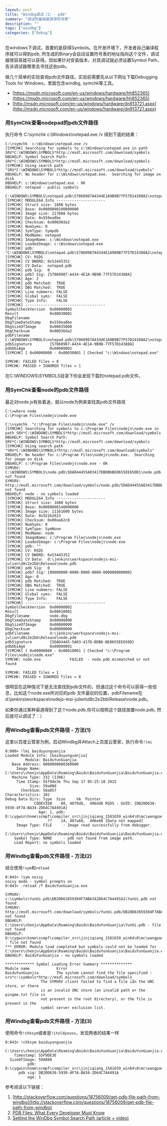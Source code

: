 ```yaml
---
layout: post
title: "Windbg调试（1）- pdb"
summary: "调试的基础是获得符号表"
description: ""
tags: ["windbg"]
categories: ["Debug"]
---
```


在windows下调试，首要的是获得Symbols。在开发环境下，开发者自己编译程序就可以得到pdb, 所生成的Binary会自动设置符号表的地址指向这个文件，调试器很容易就可以获得。但如果针对安装版本，对其调试就必须设置Symbol Path，告诉调试器哪里去寻找这些pdb。

做几个简单的实验查询pdb文件路径。实验前需要先从以下网址下载Debugging Tools for Windows，里面包含windbg, symchk等工具。

- [https://msdn.microsoft.com/en-us/windows/hardware/hh852365](https://msdn.microsoft.com/en-us/windows/hardware/hh852365)
- [http://msdn.microsoft.com/en-us/windows/hardware/dn913721.aspx](http://msdn.microsoft.com/en-us/windows/hardware/dn913721.aspx)

### 用SymChk查看nodepad的pdb文件路径

执行命令
C:\symchk  c:\Windows\notepad.exe /v
得到下面的结果：

```
C:\>symchk  c:\Windows\notepad.exe /v
[SYMCHK] Searching for symbols to c:\Windows\notepad.exe in path SRV*C:\WINDOWS\SYMBOLS*http://msdl.microsoft.com/download/symbols
DBGHELP: Symbol Search Path: SRV*C:\WINDOWS\SYMBOLS*http://msdl.microsoft.com/download/symbols
[SYMCHK] Using search path "SRV*C:\WINDOWS\SYMBOLS*http://msdl.microsoft.com/download/symbols"
DBGHELP: No header for c:\Windows\notepad.exe.  Searching for image on disk
DBGHELP: c:\Windows\notepad.exe - OK
DBGHELP: notepad - public symbols
         C:\WINDOWS\SYMBOLS\notepad.pdb\57060987A4344E1A9B9B77F57D14388A2\notepad.pdb
[SYMCHK] MODULE64 Info ----------------------
[SYMCHK] Struct size: 1680 bytes
[SYMCHK] Base: 0x0000000100000000
[SYMCHK] Image size: 217088 bytes
[SYMCHK] Date: 0x559ea8be
[SYMCHK] Checksum: 0x00036da2
[SYMCHK] NumSyms: 0
[SYMCHK] SymType: Sympdb
[SYMCHK] ModName: notepad
[SYMCHK] ImageName: c:\Windows\notepad.exe
[SYMCHK] LoadedImage: c:\Windows\notepad.exe
[SYMCHK] pdb: "C:\WINDOWS\SYMBOLS\notepad.pdb\57060987A4344E1A9B9B77F57D14388A2\notepad.pdb"
[SYMCHK] CV: RSDS
[SYMCHK] CV DWORD: 0x53445352
[SYMCHK] CV Data:  notepad.pdb
[SYMCHK] pdb Sig:  0
[SYMCHK] pdb7 Sig: {57060987-A434-4E1A-9B9B-77F57D14388A}
[SYMCHK] Age: 2
[SYMCHK] pdb Matched:  TRUE
[SYMCHK] DBG Matched:  TRUE
[SYMCHK] Line nubmers: FALSE
[SYMCHK] Global syms:  FALSE
[SYMCHK] Type Info:    FALSE
[SYMCHK] ------------------------------------
SymbolCheckVersion  0x00000002
Result              0x00030001
DbgFilename
DbgTimeDateStamp    0x559ea8be
DbgSizeOfImage      0x00035000
DbgChecksum         0x00036da2
pdbFilename         C:\WINDOWS\SYMBOLS\notepad.pdb\57060987A4344E1A9B9B77F57D14388A2\notepad.pdb
pdbSignature        {57060987-A434-4E1A-9B9B-77F57D14388A}
pdbDbiAge           0x00000002
[SYMCHK] [ 0x00000000 - 0x00030001 ] Checked "c:\Windows\notepad.exe"

SYMCHK: FAILED files = 0
SYMCHK: PASSED + IGNORED files = 1
```

在C:\WINDOWS\SYMBOLS目录下你会发现下载的notepad.pdb文件。

### 用SymChk查看node的pdb文件路径
最近对node.js有些着迷，就以node为例来查找其pdb文件路径

```
C:\>where node
C:\Program Files\nodejs\node.exe

C:\>symchk  "c:\Program Files\nodejs\node.exe" /v
[SYMCHK] Searching for symbols to c:\Program Files\nodejs\node.exe in path SRV*C:\WINDOWS\SYMBOLS*http://msdl.microsoft.com/download/symbols
DBGHELP: Symbol Search Path: SRV*C:\WINDOWS\SYMBOLS*http://msdl.microsoft.com/download/symbols
[SYMCHK] Using search path "SRV*C:\WINDOWS\SYMBOLS*http://msdl.microsoft.com/download/symbols"
DBGHELP: No header for c:\Program Files\nodejs\node.exe.  Searching for image on disk
DBGHELP: c:\Program Files\nodejs\node.exe - OK
SYMSRV:  C:\WINDOWS\SYMBOLS\node.pdb\5DAD44455A83417DBDB6BE0655EE650D1\node.pdb not found
SYMSRV:  http://msdl.microsoft.com/download/symbols/node.pdb/5DAD44455A83417DBDB6BE0655EE650D1/node.pdb not found
DBGHELP: node - no symbols loaded
[SYMCHK] MODULE64 Info ----------------------
[SYMCHK] Struct size: 1680 bytes
[SYMCHK] Base: 0x0000000140000000
[SYMCHK] Image size: 11161600 bytes
[SYMCHK] Date: 0x551b2623
[SYMCHK] Checksum: 0x00aa62c8
[SYMCHK] NumSyms: 0
[SYMCHK] SymType: SymNone
[SYMCHK] ModName: node
[SYMCHK] ImageName: c:\Program Files\nodejs\node.exe
[SYMCHK] LoadedImage: c:\Program Files\nodejs\node.exe
[SYMCHK] pdb: ""
[SYMCHK] CV: RSDS
[SYMCHK] CV DWORD: 0x53445352
[SYMCHK] CV Data:  d:\jenkins\workspace\nodejs-msi-julien\d8c2e2bb\Release\node.pdb
[SYMCHK] pdb Sig:  0
[SYMCHK] pdb7 Sig: {00000000-0000-0000-0000-000000000000}
[SYMCHK] Age: 0
[SYMCHK] pdb Matched:  TRUE
[SYMCHK] DBG Matched:  TRUE
[SYMCHK] Line nubmers: FALSE
[SYMCHK] Global syms:  FALSE
[SYMCHK] Type Info:    FALSE
[SYMCHK] ------------------------------------
SymbolCheckVersion  0x00000002
Result              0x00010001
DbgFilename         node.dbg
DbgTimeDateStamp    0x00000000
DbgSizeOfImage      0x00000000
DbgChecksum         0x00000000
pdbFilename         d:\jenkins\workspace\nodejs-msi-julien\d8c2e2bb\Release\node.pdb
pdbSignature        {5DAD4445-5A83-417D-BDB6-BE0655EE650D}
pdbDbiAge           0x00000001
[SYMCHK] [ 0x00000000 - 0x00010001 ] Checked "c:\Program Files\nodejs\node.exe"
SYMCHK: node.exe             FAILED  - node.pdb mismatched or not found

SYMCHK: FAILED files = 1
SYMCHK: PASSED + IGNORED files = 0
```

很明显在这种情况下是无法查找到pdb文件的，但通过这个命令可以获得一些信息，比如这个node.exe所对应的pdb
文件最初的位置，pdbFilename在d:\jenkins\workspace\nodejs-msi-julien\d8c2e2bb\Release\node.pdb。

如果你通过某种渠道得到了这个node.pdb,你可以按照这个路径放置node.pdb, 然后就可以调试了：）

### 用Windbg查看pdb文件路径 - 方法(1)
这里以百度云管家为例，启动Windbg并Attach上百度云管家，执行命令`!lmi`

```
0:000> !lmi baiduyunguanjia
Loaded Module Info: [baiduyunguanjia] 
         Module: BaiduYunGuanjia
   Base Address: 0000000000360000
     Image Name: C:\Users\chenju\AppData\Roaming\Baidu\BaiduYunGuanjia\BaiduYunGuanjia.exe
   Machine Type: 332 (I386)
     Time Stamp: 55f9de3e Thu Sep 17 05:25:18 2015
           Size: 59a000
       CheckSum: 58a857
Characteristics: 102  
Debug Data Dirs: Type  Size     VA  Pointer
             CODEVIEW    88, 4079d8,  406dd8 RSDS - GUID: {DB20D638-5930-4F7A-BA34-2D64C7A4491A}
               Age: 1, pdb: D:\cygwin\home\scmpf\compiler_src\jinjiqiang_1581659_win64\0\mc\wangpan\windows\yunbrowser\output\pdb\YunUi.pdb
                   ??    14, 407a60,  406e60 [Data not mapped]
     Image Type: FILE     - Image read successfully from debugger.
                 C:\Users\chenju\AppData\Roaming\Baidu\BaiduYunGuanjia\BaiduYunGuanjia.exe
    Symbol Type: NONE     - pdb not found from image path.
    Load Report: no symbols loaded
```

### 用Windbg查看pdb文件路径 - 方法(2)
结合使用`!sym`和`reload`

```
0:043> !sym noisy
noisy mode - symbol prompts on
0:043> .reload /f BaiduYunGuanjia.exe

SYMSRV:  c:\symbols\YunUi.pdb\DB20D63859304F7ABA342D64C7A4491A1\YunUi.pdb not found
SYMSRV:  http://msdl.microsoft.com/download/symbols/YunUi.pdb/DB20D63859304F7ABA342D64C7A4491A1/YunUi.pdb not found
DBGHELP: C:\Users\chenju\AppData\Roaming\Baidu\BaiduYunGuanjia\YunUi.pdb - file not found
DBGHELP: D:\cygwin\home\scmpf\compiler_src\jinjiqiang_1581659_win64\0\mc\wangpan\windows\yunbrowser\output\pdb\YunUi.pdb - file not found
*** ERROR: Module load completed but symbols could not be loaded for C:\Users\chenju\AppData\Roaming\Baidu\BaiduYunGuanjia\BaiduYunGuanjia.exe
DBGHELP: BaiduYunGuanjia - no symbols loaded

************* Symbol Loading Error Summary **************
Module name            Error
BaiduYunGuanjia        The system cannot find the file specified : srv*c:\symbols*http://msdl.microsoft.com/download/symbols
				The SYMSRV client failed to find a file iån the UNC store, or there
				is an invalid UNC store (an invalid path or the pingme.txt file is
				not present in the root directory), or the file is present in the
				symbol server exclusion list.
```

### 用Windbg查看pdb文件路径 - 方法(3)
使用命令`!chksym`或者是`!itoldyouso`，发现两者的结果一样

```
0:043> !chksym baiduyunguanjia

C:\Users\chenju\AppData\Roaming\Baidu\BaiduYunGuanjia\BaiduYunGuanjia.exe
    Timestamp: 55F9DE3E
  SizeOfImage: 59A000
          pdb: D:\cygwin\home\scmpf\compiler_src\jinjiqiang_1581659_win64\0\mc\wangpan\windows\yunbrowser\output\pdb\YunUi.pdb
      pdb sig: DB20D638-5930-4F7A-BA34-2D64C7A4491A
          age: 1
```


参考阅读以下链接：

1. [http://stackoverflow.com/questions/18756009/get-pdb-file-path-from-windbg](http://stackoverflow.com/questions/18756009/get-pdb-file-path-from-windbg)
2. [PDB Files: What Every Developer Must Know](http://www.wintellect.com/devcenter/jrobbins/pdb-files-what-every-developer-must-know)
3. [Setting the WinDbg Symbol Search Path (article + video)](https://www.osr.com/blog/2014/10/01/setting-the-windbg-symbol-search-path/)





